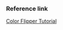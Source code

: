 ### Reference link

[Color Flipper Tutorial](https://www.freecodecamp.org/news/javascript-projects-for-beginners/#how-to-create-a-color-flipper)
